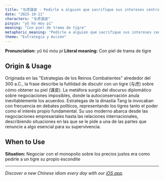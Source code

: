 ```yaml
---
title: "与虎谋皮 - Pedirle a alguien que sacrifique sus intereses centrales"
date: "2025-10-11"
characters: "与虎谋皮"
pinyin: "yǔ hǔ móu pí"
meaning: "Con piel de trama de tigre"
metaphoric_meaning: "Pedirle a alguien que sacrifique sus intereses centrales"
theme: "Estrategia y Acción"
---
```


**Pronunciation:** *yǔ hǔ móu pí*
**Literal meaning:** Con piel de trama de tigre

## Origin & Usage

Originada en las "Estrategias de los Reinos Combatientes" alrededor del 300 a.C., la frase describe la futilidad de discutir con un tigre (与虎) sobre cómo obtener su piel (谋皮). La metáfora surgió del discurso diplomático sobre negociaciones imposibles, donde la autoconservación anula inevitablemente los acuerdos. Estrategas de la dinastía Tang la invocaban con frecuencia en debates políticos, representando los tigres tanto el poder como el interés propio fundamental. Su uso moderno abarca desde las negociaciones empresariales hasta las relaciones internacionales, describiendo situaciones en las que se le pide a una de las partes que renuncie a algo esencial para su supervivencia.

## When to Use

**Situation:** Negociar con el monopolio sobre los precios justos era como pedirle a un tigre su propio escondite

---

*Discover a new Chinese idiom every day with our [iOS app](https://apps.apple.com/us/app/daily-chinese-idioms/id6740611324).*
